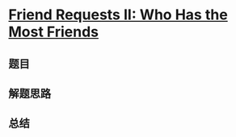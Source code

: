 # [Friend Requests II: Who Has the Most Friends](https://leetcode.com/problems/friend-requests-ii-who-has-the-most-friends/)
## 题目


## 解题思路


## 总结



